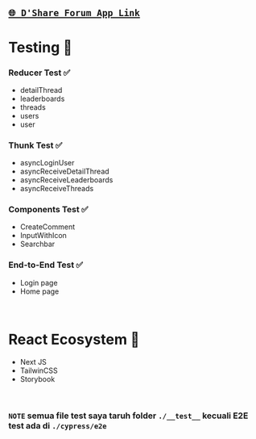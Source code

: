 ## <a href="https://d-share-forum-app.vercel.app/">```🌐 D'Share Forum App Link```</a>

# Testing 🧪
### Reducer Test ✅
  - detailThread
  - leaderboards
  - threads
  - users
  - user

### Thunk Test ✅
  - asyncLoginUser
  - asyncReceiveDetailThread
  - asyncReceiveLeaderboards
  - asyncReceiveThreads

### Components Test ✅
  - CreateComment
  - InputWithIcon
  - Searchbar

### End-to-End Test ✅
  - Login page
  - Home page
<br>

# React Ecosystem 🌱
- Next JS
- TailwinCSS
- Storybook
<br>

### ```NOTE``` semua file test saya taruh folder ```./__test__``` kecuali E2E test ada di ```./cypress/e2e```
